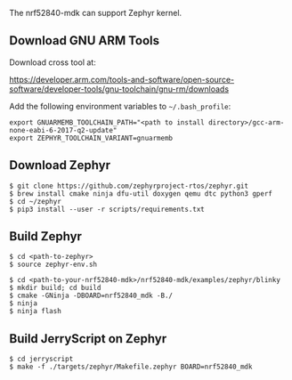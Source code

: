 
The nrf52840-mdk can support Zephyr kernel.

## Download GNU ARM Tools

Download cross tool at:

https://developer.arm.com/tools-and-software/open-source-software/developer-tools/gnu-toolchain/gnu-rm/downloads

Add the following environment variables to `~/.bash_profile`:

```
export GNUARMEMB_TOOLCHAIN_PATH="<path to install directory>/gcc-arm-none-eabi-6-2017-q2-update"
export ZEPHYR_TOOLCHAIN_VARIANT=gnuarmemb
```

## Download Zephyr

```
$ git clone https://github.com/zephyrproject-rtos/zephyr.git
$ brew install cmake ninja dfu-util doxygen qemu dtc python3 gperf
$ cd ~/zephyr
$ pip3 install --user -r scripts/requirements.txt
```

## Build Zephyr

```
$ cd <path-to-zephyr>
$ source zephyr-env.sh
```

```
$ cd <path-to-your-nrf52840-mdk>/nrf52840-mdk/examples/zephyr/blinky
$ mkdir build; cd build
$ cmake -GNinja -DBOARD=nrf52840_mdk -B./
$ ninja
$ ninja flash
```

## Build JerryScript on Zephyr

```
$ cd jerryscript
$ make -f ./targets/zephyr/Makefile.zephyr BOARD=nrf52840_mdk
```
